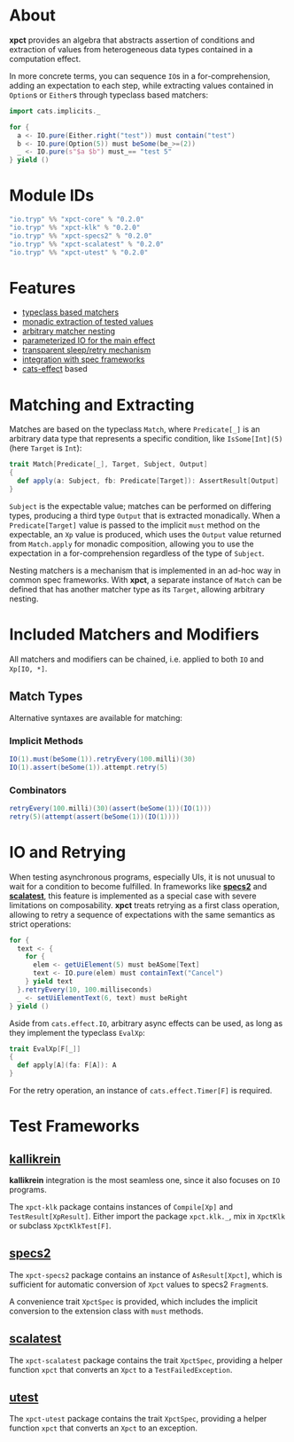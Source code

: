 # About
**xpct** provides an algebra that abstracts assertion of conditions and extraction of values from heterogeneous data
types contained in a computation effect.

In more concrete terms, you can sequence `IO`s in a for-comprehension, adding an expectation to each step, while
extracting values contained in `Option`s or `Either`s through typeclass based matchers:

```scala
import cats.implicits._

for {
  a <- IO.pure(Either.right("test")) must contain("test")
  b <- IO.pure(Option(5)) must beSome(be_>=(2))
  _ <- IO.pure(s"$a $b") must_== "test 5"
} yield ()

```

# Module IDs
```sbt
"io.tryp" %% "xpct-core" % "0.2.0"
"io.tryp" %% "xpct-klk" % "0.2.0"
"io.tryp" %% "xpct-specs2" % "0.2.0"
"io.tryp" %% "xpct-scalatest" % "0.2.0"
"io.tryp" %% "xpct-utest" % "0.2.0"
```

# Features
* [typeclass based matchers](#matching-and-extracting)
* [monadic extraction of tested values](#matching-and-extracting)
* [arbitrary matcher nesting](#matching-and-extracting)
* [parameterized IO for the main effect](#io-and-retrying)
* [transparent sleep/retry mechanism](#io-and-retrying)
* [integration with spec frameworks](#test-frameworks)
* [cats-effect] based

# Matching and Extracting

Matches are based on the typeclass `Match`, where `Predicate[_]` is an arbitrary data type that represents a specific
condition, like `IsSome[Int](5)` (here `Target` is `Int`):

```scala
trait Match[Predicate[_], Target, Subject, Output]
{
  def apply(a: Subject, fb: Predicate[Target]): AssertResult[Output]
}
```

`Subject` is the expectable value; matches can be performed on differing types, producing a third type `Output` that is
extracted monadically.
When a `Predicate[Target]` value is passed to the implicit `must` method on the expectable, an `Xp` value is
produced, which uses the `Output` value returned from `Match.apply` for monadic composition, allowing you to use the
expectation in a for-comprehension regardless of the type of `Subject`.

Nesting matchers is a mechanism that is implemented in an ad-hoc way in common spec frameworks. With **xpct**,
a separate instance of `Match` can be defined that has another matcher type as its `Target`, allowing arbitrary nesting.

# Included Matchers and Modifiers

All matchers and modifiers can be chained, i.e. applied to both `IO` and `Xp[IO, *]`.

## Match Types

Alternative syntaxes are available for matching:

### Implicit Methods

```scala
IO(1).must(beSome(1)).retryEvery(100.milli)(30)
IO(1).assert(beSome(1)).attempt.retry(5)
```

### Combinators

```scala
retryEvery(100.milli)(30)(assert(beSome(1))(IO(1)))
retry(5)(attempt(assert(beSome(1))(IO(1))))
```

# IO and Retrying
When testing asynchronous programs, especially UIs, it is not unusual to wait for a condition to become fulfilled.
In frameworks like **[specs2]** and **[scalatest]**, this feature is implemented as a special case with severe limitations
on composability.
**xpct** treats retrying as a first class operation, allowing to retry a sequence of expectations with the same
semantics as strict operations:

```scala
for {
  text <- {
    for {
      elem <- getUiElement(5) must beASome[Text]
      text <- IO.pure(elem) must containText("Cancel")
    } yield text
  }.retryEvery(10, 100.milliseconds)
  _ <- setUiElementText(6, text) must beRight
} yield ()
```

Aside from `cats.effect.IO`, arbitrary async effects can be used, as long as they implement the typeclass `EvalXp`:

```scala
trait EvalXp[F[_]]
{
  def apply[A](fa: F[A]): A
}
```

For the retry operation, an instance of `cats.effect.Timer[F]` is required.

# Test Frameworks

## [kallikrein]
**kallikrein** integration is the most seamless one, since it also focuses on `IO` programs.

The `xpct-klk` package contains instances of `Compile[Xp]` and `TestResult[XpResult]`.
Either import the package `xpct.klk._`, mix in `XpctKlk` or subclass `XpctKlkTest[F]`.

## [specs2]
The `xpct-specs2` package contains an instance of `AsResult[Xpct]`, which is sufficient for automatic conversion of
`Xpct` values to specs2 `Fragment`s.

A convenience trait `XpctSpec` is provided, which includes the implicit conversion to the extension class with `must`
methods.

## [scalatest]
The `xpct-scalatest` package contains the trait `XpctSpec`, providing a helper function `xpct` that converts an `Xpct`
to a `TestFailedException`.

## [utest]
The `xpct-utest` package contains the trait `XpctSpec`, providing a helper function `xpct` that converts an `Xpct` to an
exception.


[cats-effect]: https://github.com/typelevel/cats-effect
[kallikrein]: https://github.com/tek/kallikrein
[specs2]: https://github.com/etorreborre/specs2
[scalatest]: https://github.com/scalatest/scalatest
[utest]: https://github.com/lihaoyi/utest
